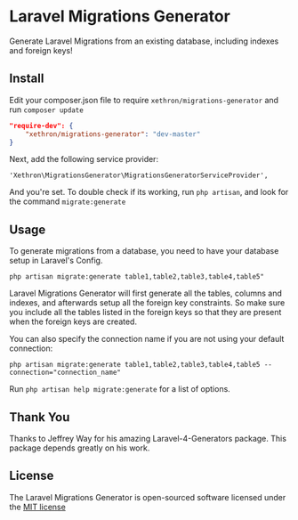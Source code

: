 # Laravel Migrations Generator

Generate Laravel Migrations from an existing database, including indexes and foreign keys!

## Install

Edit your composer.json file to require `xethron/migrations-generator` and run `composer update`
```json
"require-dev": {
    "xethron/migrations-generator": "dev-master"
}
```

Next, add the following service provider:

```
'Xethron\MigrationsGenerator\MigrationsGeneratorServiceProvider',
```

And you're set. To double check if its working, run `php artisan`, and look for the command `migrate:generate`

## Usage

To generate migrations from a database, you need to have your database setup in Laravel's Config.

`php artisan migrate:generate table1,table2,table3,table4,table5"`

Laravel Migrations Generator will first generate all the tables, columns and indexes, and afterwards setup all the foreign key constraints. So make sure you include all the tables listed in the foreign keys so that they are present when the foreign keys are created.

You can also specify the connection name if you are not using your default connection:

`php artisan migrate:generate table1,table2,table3,table4,table5 --connection="connection_name"`

Run `php artisan help migrate:generate` for a list of options.

## Thank You

Thanks to Jeffrey Way for his amazing Laravel-4-Generators package. This package depends greatly on his work.

## License

The Laravel Migrations Generator is open-sourced software licensed under the [MIT license](http://opensource.org/licenses/MIT)